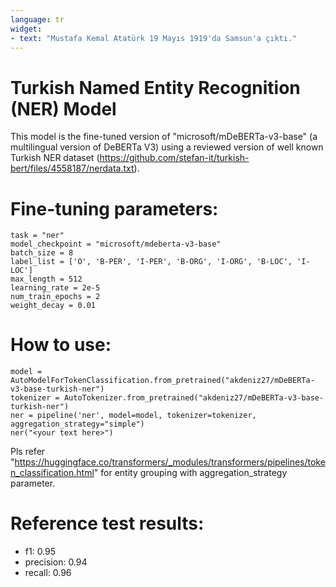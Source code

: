 ```yaml
---
language: tr
widget:
- text: "Mustafa Kemal Atatürk 19 Mayıs 1919'da Samsun'a çıktı."
---
```

# Turkish Named Entity Recognition (NER) Model
This model is the fine-tuned version of "microsoft/mDeBERTa-v3-base"
(a multilingual version of DeBERTa V3) 
using a reviewed version of well known Turkish NER dataset 
(https://github.com/stefan-it/turkish-bert/files/4558187/nerdata.txt).
# Fine-tuning parameters:
```
task = "ner"
model_checkpoint = "microsoft/mdeberta-v3-base"
batch_size = 8 
label_list = ['O', 'B-PER', 'I-PER', 'B-ORG', 'I-ORG', 'B-LOC', 'I-LOC']
max_length = 512 
learning_rate = 2e-5 
num_train_epochs = 2 
weight_decay = 0.01 
```
# How to use: 
```
model = AutoModelForTokenClassification.from_pretrained("akdeniz27/mDeBERTa-v3-base-turkish-ner")
tokenizer = AutoTokenizer.from_pretrained("akdeniz27/mDeBERTa-v3-base-turkish-ner")
ner = pipeline('ner', model=model, tokenizer=tokenizer, aggregation_strategy="simple")
ner("<your text here>")
```
Pls refer "https://huggingface.co/transformers/_modules/transformers/pipelines/token_classification.html" for entity grouping with aggregation_strategy parameter.
# Reference test results:
* f1: 0.95
* precision: 0.94
* recall: 0.96